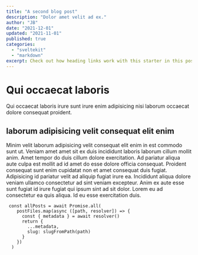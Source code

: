 ```yaml
---
title: "A second blog post"
description: "Dolor amet velit ad ex."
author: "JB"
date: "2021-12-01"
updated: "2021-11-01"
published: true
categories: 
  - "sveltekit"
  - "markdown"
excerpt: Check out how heading links work with this starter in this post.
---
```


# Qui occaecat laboris

Qui occaecat laboris irure sunt irure enim adipisicing nisi laborum occaecat dolore consequat proident.

## laborum adipisicing velit consequat elit enim

Minim velit laborum adipisicing velit consequat elit enim in est commodo sunt ut. Veniam amet amet sit ex duis incididunt laboris laborum cillum mollit anim. Amet tempor do duis cillum dolore exercitation. Ad pariatur aliqua aute culpa est mollit ad id amet do esse dolore officia consequat. Proident consequat sunt enim cupidatat non et amet consequat duis fugiat. Adipisicing id pariatur velit ad aliquip fugiat irure ea. Incididunt aliqua dolore veniam ullamco consectetur ad sint veniam excepteur. Anim ex aute esse sunt fugiat id irure fugiat qui ipsum sint ad sit dolor. Lorem eu ad consectetur ea quis aliqua. Id eu esse exercitation duis.

```svelte
 const allPosts = await Promise.all(
    postFiles.map(async ([path, resolver]) => {
      const { metadata } = await resolver()
      return {
        ...metadata,
        slug: slugFromPath(path)
      }
    })
  )
```

